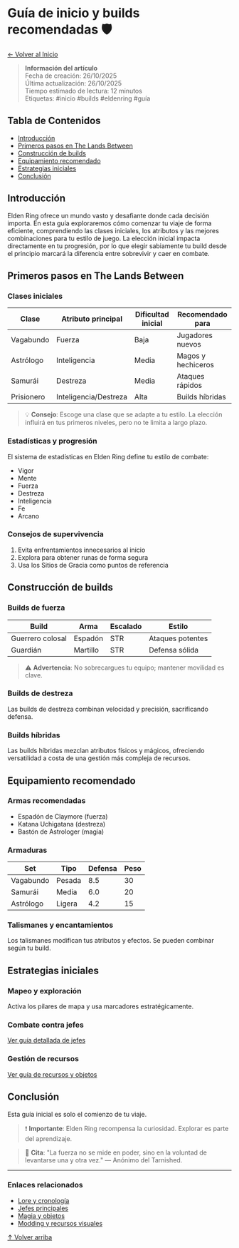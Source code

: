 # Guía de inicio y builds recomendadas 🛡️

[← Volver al Inicio](../../index.md)

> **Información del artículo**  
> Fecha de creación: 26/10/2025  
> Última actualización: 26/10/2025  
> Tiempo estimado de lectura: 12 minutos  
> Etiquetas: #inicio #builds #eldenring #guía

## Tabla de Contenidos
- [Introducción](#introducción)
- [Primeros pasos en The Lands Between](#primeros-pasos-en-the-lands-between)
- [Construcción de builds](#construcción-de-builds)
- [Equipamiento recomendado](#equipamiento-recomendado)
- [Estrategias iniciales](#estrategias-iniciales)
- [Conclusión](#conclusión)

## Introducción

Elden Ring ofrece un mundo vasto y desafiante donde cada decisión importa. En esta guía exploraremos cómo comenzar tu viaje de forma eficiente, comprendiendo las clases iniciales, los atributos y las mejores combinaciones para tu estilo de juego. La elección inicial impacta directamente en tu progresión, por lo que elegir sabiamente tu build desde el principio marcará la diferencia entre sobrevivir y caer en combate.

## Primeros pasos en The Lands Between

### Clases iniciales

| Clase | Atributo principal | Dificultad inicial | Recomendado para |
|-------|-------------------|-------------------|------------------|
| Vagabundo | Fuerza | Baja | Jugadores nuevos |
| Astrólogo | Inteligencia | Media | Magos y hechiceros |
| Samurái | Destreza | Media | Ataques rápidos |
| Prisionero | Inteligencia/Destreza | Alta | Builds híbridas |

> 💡 **Consejo**: Escoge una clase que se adapte a tu estilo. La elección influirá en tus primeros niveles, pero no te limita a largo plazo.

### Estadísticas y progresión

El sistema de estadísticas en Elden Ring define tu estilo de combate:
- Vigor
- Mente
- Fuerza
- Destreza
- Inteligencia
- Fe
- Arcano

### Consejos de supervivencia
1. Evita enfrentamientos innecesarios al inicio
2. Explora para obtener runas de forma segura
3. Usa los Sitios de Gracia como puntos de referencia

## Construcción de builds

### Builds de fuerza

| Build | Arma | Escalado | Estilo |
|-------|------|----------|---------|
| Guerrero colosal | Espadón | STR | Ataques potentes |
| Guardián | Martillo | STR | Defensa sólida |

> ⚠️ **Advertencia**: No sobrecargues tu equipo; mantener movilidad es clave.

### Builds de destreza
Las builds de destreza combinan velocidad y precisión, sacrificando defensa.

### Builds híbridas
Las builds híbridas mezclan atributos físicos y mágicos, ofreciendo versatilidad a costa de una gestión más compleja de recursos.

## Equipamiento recomendado

### Armas recomendadas
- Espadón de Claymore (fuerza)
- Katana Uchigatana (destreza)
- Bastón de Astrologer (magia)

### Armaduras

| Set | Tipo | Defensa | Peso |
|-----|------|---------|------|
| Vagabundo | Pesada | 8.5 | 30 |
| Samurái | Media | 6.0 | 20 |
| Astrólogo | Ligera | 4.2 | 15 |

### Talismanes y encantamientos
Los talismanes modifican tus atributos y efectos. Se pueden combinar según tu build.

## Estrategias iniciales

### Mapeo y exploración
Activa los pilares de mapa y usa marcadores estratégicamente.

### Combate contra jefes
[Ver guía detallada de jefes](jefes-principales.md)

### Gestión de recursos
[Ver guía de recursos y objetos](magia-objetos.md)

## Conclusión

Esta guía inicial es solo el comienzo de tu viaje. 

> ❗ **Importante**: Elden Ring recompensa la curiosidad. Explorar es parte del aprendizaje.

> 💬 **Cita**: "La fuerza no se mide en poder, sino en la voluntad de levantarse una y otra vez." — Anónimo del Tarnished.

---

### Enlaces relacionados
- [Lore y cronología](lore-cronologia.md)
- [Jefes principales](jefes-principales.md)
- [Magia y objetos](magia-objetos.md)
- [Modding y recursos visuales](modding-recursos.md)

[↑ Volver arriba](#guía-de-inicio-y-builds-recomendadas-)